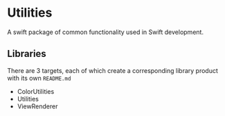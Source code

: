 # Utilities

A swift package of common functionality used in Swift development.

## Libraries

There are 3 targets, each of which create a corresponding library product with its own `README.md`

- ColorUtilities
- Utilities
- ViewRenderer
